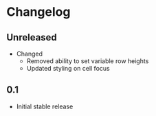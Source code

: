 # Changelog

## Unreleased
* Changed
  * Removed ability to set variable row heights
  * Updated styling on cell focus

## 0.1
  * Initial stable release
